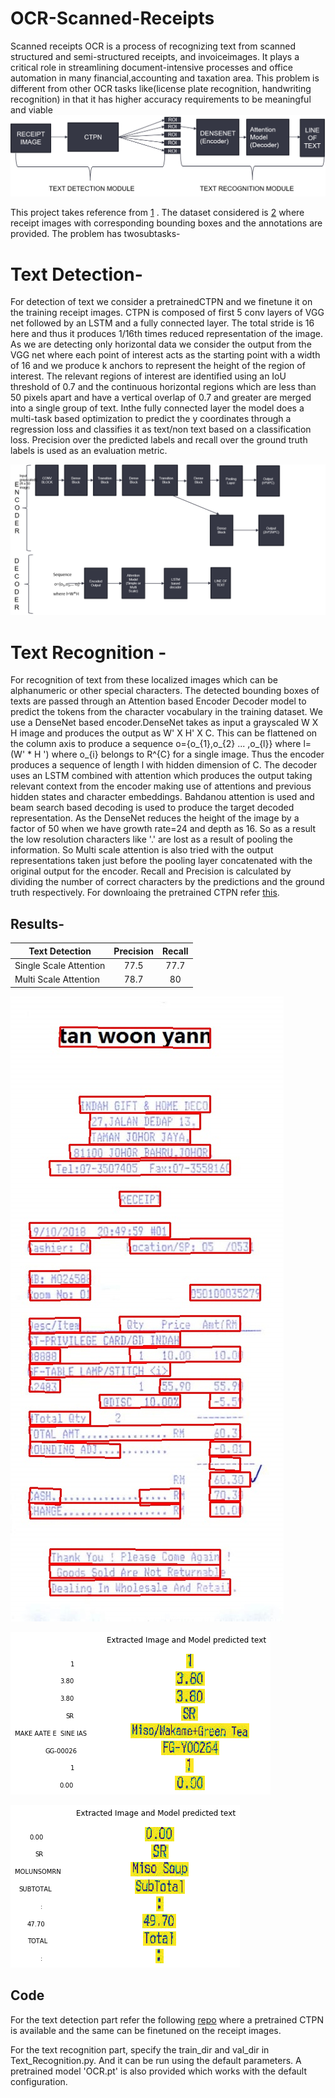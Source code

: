# OCR-Scanned-Receipts

Scanned receipts OCR is a process of recognizing text from scanned structured and semi-structured receipts, and invoiceimages.   It  plays  a  critical  role  in  streamlining  document-intensive processes and office automation in many financial,accounting and taxation area.  This problem is different from other OCR tasks like(license plate recognition,  handwriting recognition) in that it has higher accuracy requirements to be meaningful and viable
![Images.](https://github.com/tejasvi96/OCR-Scanned-Receipts/blob/main/images/Model.png?raw=True)

This project takes reference from [1](https://arxiv.org/ftp/arxiv/papers/1905/1905.12817.pdf) . The dataset considered is [2](https://rrc.cvc.uab.es/?ch=13&com=downloads) where receipt images with corresponding bounding boxes and the annotations are provided. The problem has twosubtasks- 
# Text Detection- 

For detection of text we consider a pretrainedCTPN and we finetune it on the training receipt images. CTPN is composed of first 5 conv layers of VGG net followed by an LSTM and a fully connected layer.  The total stride is 16 here and thus it produces 1/16th times reduced representation of the image. As we are detecting only horizontal data we consider the output from the VGG net where each point of interest acts as the starting point with a width of 16 and we produce k anchors to represent the height of the region of interest.  The relevant regions of interest are identified using an IoU threshold of 0.7 and the continuous horizontal regions which are less than 50 pixels apart and have a vertical overlap of 0.7 and greater are merged into a single group of text.  Inthe fully connected layer the model does a multi-task based optimization to predict the y coordinates through a regression loss and classifies it as text/non text based on a classification loss.  Precision over the predicted labels and recall over the ground truth labels is used as an evaluation metric.

![Images.](https://github.com/tejasvi96/OCR-Scanned-Receipts/blob/main/images/Model_detailed.png?raw=True)

# Text Recognition - 
For recognition of text from these localized images which can be alphanumeric or other special characters.
The detected bounding boxes of texts are passed through an Attention based Encoder Decoder model to predict the tokens from the character vocabulary in the training dataset. We use a DenseNet based encoder.DenseNet takes as input a grayscaled  W X H image and produces the output as  W' X H' X C. This can be flattened on the column axis to produce a sequence  o={o_{1},o_{2} ... ,o_{l}} where l=(W' * H ') where o_{i}  belongs to R^{C} for a single image. Thus the encoder produces a sequence of length l with hidden dimension of C. The decoder uses an LSTM combined with attention which produces the output taking relevant context from the encoder making use of attentions and previous hidden states and character embeddings. Bahdanou attention is used and beam search based decoding is used to produce the target decoded representation. 
As the DenseNet reduces the height of the image by a factor of 50 when we have growth rate=24 and depth as 16. So as a result the low resolution characters like '.' are lost as a result of pooling the information. So Multi scale attention is also tried with the output representations taken just before the pooling layer concatenated with the original output for the encoder. Recall and Precision is calculated by dividing the number of correct characters by the predictions and the ground truth respectively.
For downloaing the pretrained CTPN refer [this](https://github.com/CrazySummerday/ctpn.pytorch). 

## Results-
| Text Detection | Precision | Recall | 
| ------------- |:-------------:|:------------:| 
| Single Scale Attention| 77.5 | 77.7 |
| Multi Scale Attention | 78.7 | 80 |

![Images.](https://github.com/tejasvi96/OCR-Scanned-Receipts/blob/main/images/outs1.jpg?raw=True)

![Images.](https://github.com/tejasvi96/OCR-Scanned-Receipts/blob/main/images/outs2.png?raw=True)

![Images.](https://github.com/tejasvi96/OCR-Scanned-Receipts/blob/main/images/outs4.png?raw=True)

## Code
For the text detection part refer the following [repo](https://github.com/CrazySummerday/ctpn.pytorch) where a pretrained CTPN is available and the same can be finetuned on the receipt images.

For the text recognition part, specify the train_dir and val_dir in Text_Recognition.py. And it can be run using the default parameters.
A pretrained model 'OCR.pt' is also provided which works with the default configuration.



